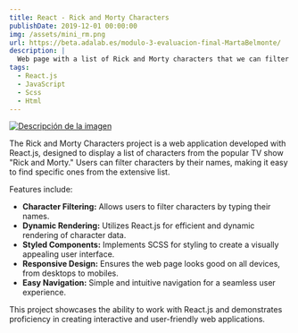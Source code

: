```yaml
---
title: React - Rick and Morty Characters
publishDate: 2019-12-01 00:00:00
img: /assets/mini_rm.png
url: https://beta.adalab.es/modulo-3-evaluacion-final-MartaBelmonte/
description: |
  Web page with a list of Rick and Morty characters that we can filter by the character's name.
tags:
  - React.js
  - JavaScript
  - Scss
  - Html
---
```

[![Descripción de la imagen](/assets/mini_rm.png)](https://beta.adalab.es/modulo-3-evaluacion-final-MartaBelmonte/)

The Rick and Morty Characters project is a web application developed with React.js, designed to display a list of characters from the popular TV show "Rick and Morty." Users can filter characters by their names, making it easy to find specific ones from the extensive list.

Features include:

- **Character Filtering:** Allows users to filter characters by typing their names.
- **Dynamic Rendering:** Utilizes React.js for efficient and dynamic rendering of character data.
- **Styled Components:** Implements SCSS for styling to create a visually appealing user interface.
- **Responsive Design:** Ensures the web page looks good on all devices, from desktops to mobiles.
- **Easy Navigation:** Simple and intuitive navigation for a seamless user experience.

This project showcases the ability to work with React.js and demonstrates proficiency in creating interactive and user-friendly web applications.
